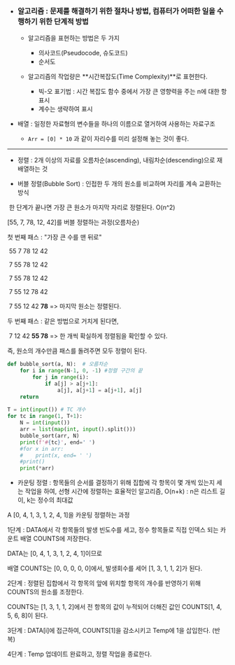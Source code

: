 - ### 알고리즘 : **문제를 해결하기 위한 절차나 방법**, 컴퓨터가 어떠한 일을 수행하기 위한 단계적 방법

  - 알고리즘을 표현하는 방법은 두 가지
    - 의사코드(Pseudocode, 슈도코드)
    - 순서도

  - 알고리즘의 작업량은 **시간복잡도(Time Complexity)**로 표현한다.

    - 빅-오 표기법 : 시간 복잡도 함수 중에서 가장 큰 영향력을 주는 n에 대한 항 표시
    - 계수는 생략하여 표시

    

- 배열 : 일정한 자료형의 변수들을 하나의 이름으로 열거하여 사용하는 자료구조

  - `Arr = [0] * 10` 과 같이 자리수를 미리 설정해 놓는 것이 좋다.

---



- 정렬 : 2개 이상의 자료를 오름차순(ascending), 내림차순(descending)으로 재배열하는 것



- 버블 정렬(Bubble Sort) : 인접한 두 개의 원소를 비교하며 자리를 계속 교환하는 방식

​		한 단계가 끝나면 가장 큰 원소가 마지막 자리로 정렬된다. O(n^2)

[55, 7, 78, 12, 42]를 버블 정렬하는 과정(오름차순)

첫 번째 패스 : "가장 큰 수를 맨 뒤로"

​	55 7 78 12 42

​	7  55 78 12 42

​	7  55 78 12 42

​	7  55 12 78 42

​	7  55 12 42 **78**  => 마지막 원소는 정렬된다.

두 번째 패스 : 같은 방법으로 거치게 된다면,

​	7  12 42 **55 78**  => 한 개씩 확실하게 정렬됨을 확인할 수 있다.

 즉, 원소의 개수만큼 패스를 돌려주면 모두 정렬이 된다.

```python
def bubble_sort(a, N):	# 오름차순
	for i in range(N-1, 0, -1) #정렬 구간의 끝
        for j in range(i):
            if a[j] > a[j+1]:
                a[j], a[j+1] = a[j+1], a[j]
    return
                
T = int(input()) # TC 개수
for tc in range(1, T+1):
    N = int(input())
    arr = list(map(int, input().split()))
    bubble_sort(arr, N)
    print(f'#{tc}', end=' ')
    #for x in arr:
    #    print(x, end= ' ')
    #print()
    print(*arr)
```



- 카운팅 정렬 : 항목들의 순서를 결정하기 위해 집합에 각 항목이 몇 개씩 있는지 세는 작업을 하여, 선형 시간에 정렬하는 효율적인 알고리즘, O(n+k) : n은 리스트 길이, k는 정수의 최대값

A [0, 4, 1, 3, 1, 2, 4, 1]을 카운팅 정렬하는 과정

1단계 : DATA에서 각 항목들의 발생 빈도수를 세고, 정수 항목들로 직접 인덱스 되는 카운트 배열 COUNTS에 저장한다.

DATA는 [0, 4, 1, 3, 1, 2, 4, 1]이므로

배열 COUNTS는 [0, 0, 0, 0, 0]에서, 발생회수를 세어 [1, 3, 1, 1, 2]가 된다.

2단계 : 정렬된 집합에서 각 항목의 앞에 위치할 항목의 개수를 반영하기 위해 COUNTS의 원소를 조정한다.

COUNTS는 [1, 3, 1, 1, 2]에서 전 항목의 값이 누적되어 더해진 값인 COUNTS[1, 4, 5, 6, 8]이 된다.

3단계 : DATA[i]에 접근하여, COUNTS[1]을 감소시키고 Temp에 1을 삽입한다. (반복)

4단계 : Temp 업데이트 완료하고, 정렬 작업을 종료한다.



